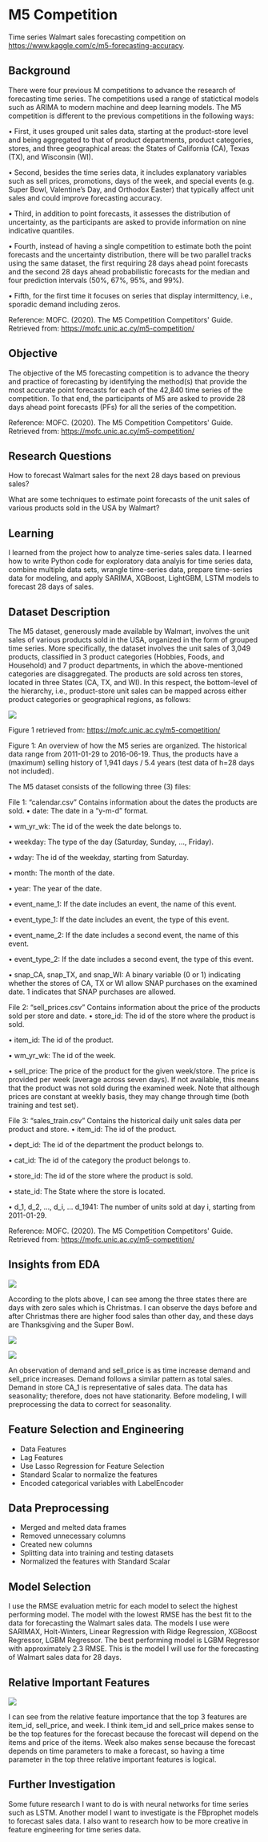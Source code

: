 # M5 Competition
Time series Walmart sales forecasting competition on https://www.kaggle.com/c/m5-forecasting-accuracy.

## Background
There were four previous M competitions to advance the research of forecasting time series.  The competitions used a range of statictical models such as ARIMA to modern machine and deep learning models.  The M5 competition is different to the previous competitions in the following ways:

•	First, it uses grouped unit sales data, starting at the product-store level and being aggregated to that of product departments, product categories, stores, and three geographical areas: the States of California (CA), Texas (TX), and Wisconsin (WI).

•	Second, besides the time series data, it includes explanatory variables such as sell prices, promotions, days of the week, and special events (e.g. Super Bowl, Valentine’s Day, and Orthodox Easter) that typically affect unit sales and could improve forecasting accuracy.

•	Third, in addition to point forecasts, it assesses the distribution of uncertainty, as the participants are asked to provide information on nine indicative quantiles.

•	Fourth, instead of having a single competition to estimate both the point forecasts and the uncertainty distribution, there will be two parallel tracks using the same dataset, the first requiring 28 days ahead point forecasts and the second 28 days ahead probabilistic forecasts for the median and four prediction intervals (50%, 67%, 95%, and 99%).

•	Fifth, for the first time it focuses on series that display intermittency, i.e., sporadic demand including zeros.

Reference:
MOFC. (2020). The M5 Competition Competitors' Guide. Retrieved from:  https://mofc.unic.ac.cy/m5-competition/ 

## Objective
The objective of the M5 forecasting competition is to advance the theory and practice of forecasting by identifying the method(s) that provide the most accurate point forecasts for each of the 42,840 time series of the competition.  To that end, the participants of M5 are asked to provide 28 days ahead point forecasts (PFs) for all the series of the competition.

Reference:
MOFC. (2020). The M5 Competition Competitors' Guide. Retrieved from:  https://mofc.unic.ac.cy/m5-competition/ 

## Research Questions
How to forecast Walmart sales for the next 28 days based on previous sales?

What are some techniques to estimate point forecasts of the unit sales of various products sold in the USA by Walmart?

## Learning
I learned from the project how to analyze time-series sales data.  I learned how to write Python code for exploratory data analyis for time series data, combine multiple data sets, wrangle time-series data, prepare time-series data for modeling, and apply SARIMA, XGBoost, LightGBM, LSTM models to forecast 28 days of sales.  

## Dataset Description
The M5 dataset, generously made available by Walmart, involves the unit sales of various products sold in the USA, organized in the form of grouped time series. More specifically, the dataset involves the unit sales of 3,049 products, classified in 3 product categories (Hobbies, Foods, and Household) and 7 product departments, in which the above-mentioned categories are disaggregated.  The products are sold across ten stores, located in three States (CA, TX, and WI). In this respect, the bottom-level of the hierarchy, i.e., product-store unit sales can be mapped across either product categories or geographical regions, as follows:

![](Images/dataset_diagram.png)

Figure 1 retrieved from: https://mofc.unic.ac.cy/m5-competition/

Figure 1: An overview of how the M5 series are organized.
The historical data range from 2011-01-29 to 2016-06-19. Thus, the products have a (maximum) selling history of 1,941  days / 5.4 years (test data of h=28 days not included). 

The M5 dataset consists of the following three (3) files:

File 1: “calendar.csv” 
Contains information about the dates the products are sold.
•	date: The date in a “y-m-d” format.

•	wm_yr_wk: The id of the week the date belongs to.

•	weekday: The type of the day (Saturday, Sunday, …, Friday).

•	wday: The id of the weekday, starting from Saturday.

•	month: The month of the date.

•	year: The year of the date.

•	event_name_1: If the date includes an event, the name of this event.

•	event_type_1: If the date includes an event, the type of this event.

•	event_name_2: If the date includes a second event, the name of this event.

•	event_type_2: If the date includes a second event, the type of this event.

•	snap_CA, snap_TX, and snap_WI: A binary variable (0 or 1) indicating whether the stores of CA, TX or WI allow SNAP  purchases on the examined date. 1 indicates that SNAP purchases are allowed.

File 2: “sell_prices.csv”
Contains information about the price of the products sold per store and date.
•	store_id: The id of the store where the product is sold. 

•	item_id: The id of the product.

•	wm_yr_wk: The id of the week.

•	sell_price: The price of the product for the given week/store. The price is provided per week (average across seven days). If not available, this means that the product was not sold during the examined week. Note that although prices are constant at weekly basis, they may change through time (both training and test set).  

File 3: “sales_train.csv” 
Contains the historical daily unit sales data per product and store.
•	item_id: The id of the product.

•	dept_id: The id of the department the product belongs to.

•	cat_id: The id of the category the product belongs to.

•	store_id: The id of the store where the product is sold.

•	state_id: The State where the store is located.

•	d_1, d_2, …, d_i, … d_1941: The number of units sold at day i, starting from 2011-01-29. 

Reference:
MOFC. (2020). The M5 Competition Competitors' Guide. Retrieved from:  https://mofc.unic.ac.cy/m5-competition/ 

## Insights from EDA
![](Images/foods_states_image.PNG)

According to the plots above, I can see among the three states there are days with zero sales which is Christmas. I can observe the days before and after Christmas there are higher food sales than other day, and these days are Thanksgiving and the Super Bowl.

![](Images/demand_CA_image.PNG)


![](Images/sell_price_CA_image.PNG)

An observation of demand and sell_price is as time increase demand and sell_price increases. Demand follows a similar pattern as total sales. Demand in store CA_1 is representative of sales data. The data has seasonality; therefore, does not have stationarity. Before modeling, I will preprocessing the data to correct for seasonality.

## Feature Selection and Engineering
- Data Features
- Lag Features
- Use Lasso Regression for Feature Selection
- Standard Scalar to normalize the features
- Encoded categorical variables with LabelEncoder

## Data Preprocessing
- Merged and melted data frames
- Removed unnecessary columns
- Created new columns
- Splitting data into training and testing datasets
- Normalized the features with Standard Scalar

## Model Selection
I use the RMSE evaluation metric for each model to select the highest performing model.  The model with the lowest RMSE has the best fit to the data for forecasting the Walmart sales data.  The models I use were SARIMAX, Holt-Winters, Linear Regression with Ridge Regression, XGBoost Regressor, LGBM Regressor.  The best performing model is LGBM Regressor with approximately 2.3 RMSE.  This is the model I will use for the forecasting of Walmart sales data for 28 days.

## Relative Important Features
![](Images/top_features_lgbm_image.PNG)

I can see from the relative feature importance that the top 3 features are item_id, sell_price, and week. I think item_id and sell_price makes sense to be the top features for the forecast because the forecast will depend on the items and price of the items. Week also makes sense because the forecast depends on time parameters to make a forecast, so having a time parameter in the top three relative important features is logical.

## Further Investigation
Some future research I want to do is with neural networks for time series such as LSTM.  Another model I want to investigate is the FBprophet models to forecast sales data.  I also want to research how to be more creative in feature engineering for time series data.
